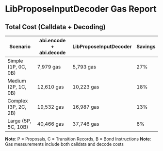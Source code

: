 # LibProposeInputDecoder Gas Report

## Total Cost (Calldata + Decoding)

| Scenario | abi.encode + abi.decode | LibProposeInputDecoder | Savings |
|----------|-------------------------|----------------------|---------|
| Simple (1P, 0C, 0B) | 7,979 gas | 5,793 gas | 27% |
| Medium (2P, 1C, 0B) | 12,610 gas | 10,223 gas | 18% |
| Complex (3P, 2C, 2B) | 19,532 gas | 16,987 gas | 13% |
| Large (5P, 5C, 10B) | 40,466 gas | 37,746 gas | 6% |

**Note**: P = Proposals, C = Transition Records, B = Bond Instructions
**Note**: Gas measurements include both calldata and decode costs
